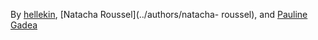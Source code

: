 By [hellekin](../authors/hellekin), [Natacha Roussel](../authors/natacha-
roussel), and [Pauline Gadea](../authors/pauline-gadea)
